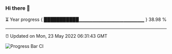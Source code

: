 ### Hi there 👋

⏳ Year progress { ███████████▁▁▁▁▁▁▁▁▁▁▁▁▁▁▁▁▁▁▁ } 38.98 %

---

⏰ Updated on Mon, 23 May 2022 06:31:43 GMT

![Progress Bar CI](https://github.com/ZhaoGui/ZhaoGui/workflows/Progress%20Bar%20CI/badge.svg)
